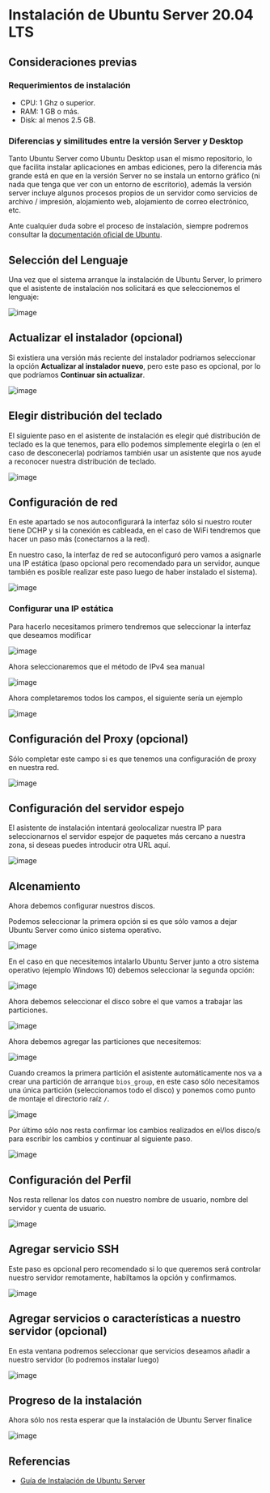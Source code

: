 # Instalación de Ubuntu Server 20.04 LTS

## Consideraciones previas

### Requerimientos de instalación

- CPU: 1 Ghz o superior.
- RAM: 1 GB o más.
- Disk: al menos 2.5 GB.

### Diferencias y similitudes entre la versión Server y Desktop

Tanto Ubuntu Server como Ubuntu Desktop usan el mismo repositorio, lo que facilita instalar aplicaciones en ambas ediciones, pero la diferencia más grande está en que en la versión Server no se instala un entorno gráfico (ni nada que tenga que ver con un entorno de escritorio), además la versión server incluye algunos procesos propios de un servidor como servicios de archivo / impresión, alojamiento web, alojamiento de correo electrónico, etc.


Ante cualquier duda sobre el proceso de instalación, siempre podremos consultar la [documentación oficial de Ubuntu][1].

## Selección del Lenguaje
Una vez que el sistema arranque la instalación de Ubuntu Server, lo primero que el asistente de instalación nos solicitará es que seleccionemos el lenguaje:

![image](images/instalacion-ubuntu-server-20-04/01-language.png)

## Actualizar el instalador (opcional)
Si existiera una versión más reciente del instalador podriamos seleccionar la opción **Actualizar al instalador nuevo**, pero este paso es opcional, por lo que podríamos **Continuar sin actualizar**.

![image](images/instalacion-ubuntu-server-20-04/02-updateInstaller.png)

## Elegir distribución del teclado
El siguiente paso en el asistente de instalación es elegir qué distribución de teclado es la que tenemos, para ello podemos simplemente elegirla o (en el caso de desconecerla) podríamos también usar un asistente que nos ayude a reconocer nuestra distribución de teclado.

![image](images/instalacion-ubuntu-server-20-04/03-chooseKeyboardLayout.png)

## Configuración de red
En este apartado se nos autoconfigurará la interfaz sólo si nuestro router tiene DCHP y si la conexión es cableada, en el caso de WiFi tendremos que hacer un paso más (conectarnos a la red).

En nuestro caso, la interfaz de red se autoconfiguró pero vamos a asignarle una IP estática (paso opcional pero recomendado para un servidor, aunque también es posible realizar este paso luego de haber instalado el sistema).

![image](images/instalacion-ubuntu-server-20-04/04-networkConf.png)

### Configurar una IP estática

Para hacerlo necesitamos primero tendremos que seleccionar la interfaz que deseamos modificar

![image](images/instalacion-ubuntu-server-20-04/05-networkConf-manual.png)

Ahora seleccionaremos que el método de IPv4 sea manual

![image](images/instalacion-ubuntu-server-20-04/06-networkConf-manual02.png)

Ahora completaremos todos los campos, el siguiente sería un ejemplo

![image](images/instalacion-ubuntu-server-20-04/07-networkConf-manualIP.png)

## Configuración del Proxy (opcional)
Sólo completar este campo si es que tenemos una configuración de proxy en nuestra red.

![image](images/instalacion-ubuntu-server-20-04/08-proxy.png)

## Configuración del servidor espejo
El asistente de instalación intentará geolocalizar nuestra IP para seleccionarnos el servidor espejor de paquetes más cercano a nuestra zona, si deseas puedes introducir otra URL aquí.

![image](images/instalacion-ubuntu-server-20-04/09-mirror.png)


## Alcenamiento
Ahora debemos configurar nuestros discos.

Podemos seleccionar la primera opción si es que sólo vamos a dejar Ubuntu Server como único sistema operativo.

![image](images/instalacion-ubuntu-server-20-04/10-storage.png)

En el caso en que necesitemos intalarlo Ubuntu Server junto a otro sistema operativo (ejemplo Windows 10) debemos seleccionar la segunda opción:

![image](images/instalacion-ubuntu-server-20-04/11-storageManual.png)

Ahora debemos seleccionar el disco sobre el que vamos a trabajar las particiones.

![image](images/instalacion-ubuntu-server-20-04/12-storageManualSelectDisk.png)


Ahora debemos agregar las particiones que necesitemos:

![image](images/instalacion-ubuntu-server-20-04/13-storageAddPartitions.png)

Cuando creamos la primera partición el asistente automáticamente nos va a crear una partición de arranque `bios_group`, en este caso sólo necesitamos una única partición (seleccionamos todo el disco) y ponemos como punto de montaje el directorio raíz `/`.

![image](images/instalacion-ubuntu-server-20-04/14-storageAddPartitions02.png)

Por último sólo nos resta confirmar los cambios realizados en el/los disco/s para escribir los cambios y continuar al siguiente paso.

![image](images/instalacion-ubuntu-server-20-04/15-storageConfirmation.png)

## Configuración del Perfil

Nos resta rellenar los datos con nuestro nombre de usuario, nombre del servidor y cuenta de usuario.

![image](images/instalacion-ubuntu-server-20-04/16-perfilConf.png)

## Agregar servicio SSH
Este paso es opcional pero recomendado si lo que queremos será controlar nuestro servidor remotamente, habiltamos la opción y confirmamos.

![image](images/instalacion-ubuntu-server-20-04/17-ssh.png)

## Agregar servicios o características a nuestro servidor (opcional)
En esta ventana podremos seleccionar que servicios deseamos añadir a nuestro servidor (lo podremos instalar luego)

![image](images/instalacion-ubuntu-server-20-04/18-addFeatureServer.png)

## Progreso de la instalación
Ahora sólo nos resta esperar que la instalación de Ubuntu Server finalice

![image](images/instalacion-ubuntu-server-20-04/19-installationInProgress.png)

## Referencias

- [Guía de Instalación de Ubuntu Server][1]



[1]: https://ubuntu.com/server/docs/installation
